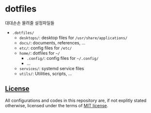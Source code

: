 # dotfiles

대대손손 물려줄 설정파일들

- `.dotfiles/`
  - `desktops/`: desktop files for `/usr/share/applications/`
  - `docs/`: documents, references, ...
  - `etc/`: config files for `/etc/`
  - `home/`: dotfiles for `~/`
    - `.config/`: config files for `~/.config/`
    - ...
  - `services/`: systemd service files
  - `utils/`: Utilities, scripts, ...

## [License](LICENSE)

All configurations and codes in this repository are, if not explitly stated otherwise, licensed under the terms of [MIT license](https://spdx.org/licenses/MIT.html).
